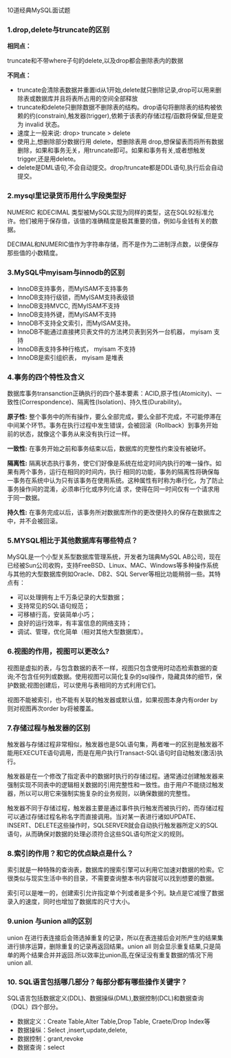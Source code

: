 10道经典MySQL面试题

### 1.drop,delete与truncate的区别

**相同点：**

truncate和不带where子句的delete,以及drop都会删除表内的数据

**不同点：**

- truncate会清除表数据并重置id从1开始,delete就只删除记录,drop可以用来删除表或数据库并且将表所占用的空间全部释放
- truncate和delete只删除数据不删除表的结构。drop语句将删除表的结构被依赖的约(constrain),触发器(trigger),依赖于该表的存储过程/函数将保留,但是变为 invalid 状态。
- 速度上一般来说: drop> truncate > delete
- 使用上,想删除部分数据行用 delete，想删除表用 drop,想保留表而将所有数据删除，如果和事务无关，用truncate即可。如果和事务有关,或者想触发trigger,还是用delete。
- delete是DML语句,不会自动提交。drop/truncate都是DDL语句,执行后会自动提交。

### 2.mysql里记录货币用什么字段类型好

NUMERIC 和DECIMAL 类型被MySQL实现为同样的类型，这在SQL92标准允许。他们被用于保存值，该值的准确精度是极其重要的值，例如与金钱有关的数据。

DECIMAL和NUMERIC值作为字符串存储，而不是作为二进制浮点数，以便保存那些值的小数精度。

### 3.MySQL中myisam与innodb的区别

- InnoDB支持事务，而MyISAM不支持事务
- InnoDB支持行级锁，而MyISAM支持表级锁
- InnoDB支持MVCC, 而MyISAM不支持
- InnoDB支持外键，而MyISAM不支持
- InnoDB不支持全文索引，而MyISAM支持。
- InnoDB不能通过直接拷贝表文件的方法拷贝表到另外一台机器， myisam 支持
- InnoDB表支持多种行格式， myisam 不支持
- InnoDB是索引组织表， myisam 是堆表

### 4.事务的四个特性及含义

数据库事务transanction正确执行的四个基本要素：ACID,原子性(Atomicity)、一致性(Correspondence)、隔离性(Isolation)、持久性(Durability)。

**原子性:** 整个事务中的所有操作，要么全部完成，要么全部不完成，不可能停滞在中间某个环节。事务在执行过程中发生错误，会被回滚（Rollback）到事务开始前的状态，就像这个事务从来没有执行过一样。

**一致性:** 在事务开始之前和事务结束以后，数据库的完整性约束没有被破坏。

**隔离性:** 隔离状态执行事务，使它们好像是系统在给定时间内执行的唯一操作。如果有两个事务，运行在相同的时间内，执行 相同的功能，事务的隔离性将确保每一事务在系统中认为只有该事务在使用系统。这种属性有时称为串行化，为了防止事务操作间的混淆，必须串行化或序列化请 求，使得在同一时间仅有一个请求用于同一数据。

**持久性:** 在事务完成以后，该事务所对数据库所作的更改便持久的保存在数据库之中，并不会被回滚。

### 5.MYSQL相比于其他数据库有哪些特点？

MySQL是一个小型关系型数据库管理系统，开发者为瑞典MySQL AB公司，现在已经被Sun公司收购，支持FreeBSD、Linux、MAC、Windows等多种操作系统与其他的大型数据库例如Oracle、DB2、SQL Server等相比功能稍弱一些。其特点有：

- 可以处理拥有上千万条记录的大型数据；
- 支持常见的SQL语句规范；
- 可移植行高，安装简单小巧；
- 良好的运行效率，有丰富信息的网络支持；
- 调试、管理，优化简单（相对其他大型数据库）。

### 6.视图的作用，视图可以更改么?

视图是虚拟的表，与包含数据的表不一样，视图只包含使用时动态检索数据的查询;不包含任何列或数据。使用视图可以简化复杂的sql操作，隐藏具体的细节，保护数据;视图创建后，可以使用与表相同的方式利用它们。

视图不能被索引，也不能有关联的触发器或默认值，如果视图本身内有order by 则对视图再次order by将被覆盖。

### 7.存储过程与触发器的区别

触发器与存储过程非常相似，触发器也是SQL语句集，两者唯一的区别是触发器不能用EXECUTE语句调用，而是在用户执行Transact-SQL语句时自动触发(激活)执行。

触发器是在一个修改了指定表中的数据时执行的存储过程。通常通过创建触发器来强制实现不同表中的逻辑相关数据的引用完整性和一致性。由于用户不能绕过触发器，所以可以用它来强制实施复杂的业务规则，以确保数据的完整性。

触发器不同于存储过程，触发器主要是通过事件执行触发而被执行的，而存储过程可以通过存储过程名称名字而直接调用。当对某一表进行诸如UPDATE、INSERT、DELETE这些操作时，SQLSERVER就会自动执行触发器所定义的SQL语句，从而确保对数据的处理必须符合这些SQL语句所定义的规则。

### 8.索引的作用？和它的优点缺点是什么？

索引就是一种特殊的查询表，数据库的搜索引擎可以利用它加速对数据的检索。它很类似与现实生活中书的目录，不需要查询整本书内容就可以找到想要的数据。

索引可以是唯一的，创建索引允许指定单个列或者是多个列。缺点是它减慢了数据录入的速度，同时也增加了数据库的尺寸大小。

### 9.union 与union all的区别

union 在进行表连接后会筛选掉重复的记录，所以在表连接后会对所产生的结果集进行排序运算，删除重复的记录再返回结果。union all 则会显示重复结果,只是简单的两个结果合并并返回.所以效率比union高,在保证没有重复数据的情况下用union all.

### 10. SQL语言包括哪几部分？每部分都有哪些操作关键字？

SQL语言包括数据定义(DDL)、数据操纵(DML),数据控制(DCL)和数据查询（DQL）四个部分。

- 数据定义：Create Table,Alter Table,Drop Table, Craete/Drop Index等
- 数据操纵：Select ,insert,update,delete,
- 数据控制：grant,revoke
- 数据查询：select



















